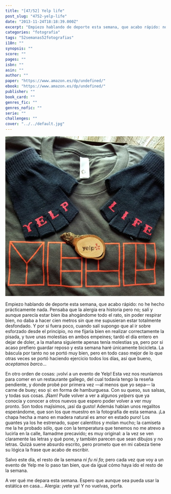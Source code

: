 ```yaml
---
title: "[47/52] Yelp life"
post_slug: "4752-yelp-life"
date: "2013-11-24T18:18:39.000Z"
excerpt: "Empiezo hablando de deporte esta semana, que acabo rápido: no he hecho prácticamente nada. Pensaba que la alergia era historia pero no; salí y aunque parecía estar bien iba ahogándome todo el rato, sin poder respirar bien, no daba a hacer cien metros sin que me supusieran estar totalmente desfondado. Y por si fuera poco, cuando salí supongo que al ir sobre esforzado desde el principio, no me fijaría bien en realizar correctamente la pisada, y tuve unas molestias en ambos empeines; tardó el día entero en dejar de doler, a la mañana siguiente apenas tenía molestias ya, pero por si acaso prefiero guardar reposo y esta semana haré únicamente bicicleta. La báscula por tanto no se portó muy bien, pero en todo caso mejor de lo que otras veces se portó haciendo ejercicio todos los días, así que bueno, aceptamos barco…"
categories: "fotografia"
tags: "52semanas52fotografias"
i18n: ""
synopsis: ""
score: ""
pages: ""
isbn: ""
asin: ""
author: ""
paper: "https://www.amazon.es/dp/undefined/"
ebook: "https://www.amazon.es/dp/undefined/"
publisher: ""
book_card: ""
genres_fic: ""
genres_nofic: ""
serie: ""
challenges: ""
cover: "../../default.jpg"
---
```


[![[47/52] Yelp life](images/instaweek-47-13.jpg)](http://instagram.com/p/hG2w4cw-80/)

Empiezo hablando de deporte esta semana, que acabo rápido: no he hecho prácticamente nada. Pensaba que la alergia era historia pero no; salí y aunque parecía estar bien iba ahogándome todo el rato, sin poder respirar bien, no daba a hacer cien metros sin que me supusieran estar totalmente desfondado. Y por si fuera poco, cuando salí supongo que al ir sobre esforzado desde el principio, no me fijaría bien en realizar correctamente la pisada, y tuve unas molestias en ambos empeines; tardó el día entero en dejar de doler, a la mañana siguiente apenas tenía molestias ya, pero por si acaso prefiero guardar reposo y esta semana haré únicamente bicicleta. La báscula por tanto no se portó muy bien, pero en todo caso mejor de lo que otras veces se portó haciendo ejercicio todos los días, así que bueno, _aceptamos barco_…

En otro orden de cosas: ¡volví a un evento de Yelp! Esta vez nos reuníamos para comer en un restaurante gallego, del cual todavía tengo la reseña pendiente, y donde probé por primera vez —al menos que yo sepa— la carne de buey; eso sí: en forma de hamburguesa. Con su queso, sus salsas, y todas sus cosas. ¡Ñam! Pude volver a ver a algunos _yelpers_ que ya conocía y conocer a otros nuevos que espero poder volver a ver muy pronto. Son todos majísimos, ¡así da gusto! Además habían unos regalitos esperándome, que son los que muestro en la fotografía de esta semana. ¡La chapa hecha a mano en madera natural es amor en estado puro! Los guantes ya los he estrenado, super calentitos y molan mucho; la camiseta me la he probado sólo, que con la temperatura que tenemos no me atrevo a lucirla en la calle, llamadme precavido; es muy original: a la vez se ven claramente las letras y qué pone, y también parecen que sean dibujos y no letras. Quizá suene absurdo escrito, pero prometo que en mi cabeza tiene su lógica la frase que acabo de escribir.

Salvo este día, el resto de la semana _ni fu ni fa_; pero cada vez que voy a un evento de Yelp me lo paso tan bien, que da igual cómo haya ido el resto de la semana.

A ver qué me depara esta semana. Espero que aunque sea pueda usar la estática en casa… Alergia: ¡vete ya! Y no vuelvas, porfa.
